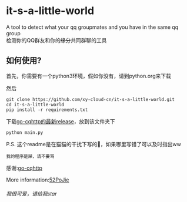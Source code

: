 # it-s-a-little-world
A tool to detect what your qq groupmates and you have in the same qq group  
检测你的QQ群友和你的~~缘分~~共同群聊的工具
## 如何使用?
首先，你需要有一个python3环境，假如你没有，请到python.org来下载

然后

    git clone https://github.com/xy-cloud-cn/it-s-a-little-world.git  
    cd it-s-a-little-world  
    pip install -r requirements.txt  

下载[go-cqhttp的最新release](https://github.com/Mrs4s/go-cqhttp/releases/latest)，放到该文件夹下

    python main.py  

P.S. 这个readme是在猫猫的干扰下写的🤣，如果哪里写错了可以及时指出ww

``我的程序是屎，请不要骂``

感谢:[go-cqhttp](https://github.com/Mrs4s/go-cqhttp)

More information:[52PoJie](https://www.52pojie.cn/thread-1745086-1-1.html)

###### 我很可爱，请给我star
